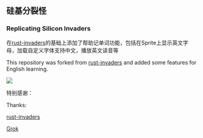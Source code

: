 ## 硅基分裂怪

### Replicating Silicon Invaders

在[rust-invaders](https://github.com/jeremychone-channel/rust-invaders)的基础上添加了帮助记单词功能，包括在Sprite上显示英文字母，加载自定义字体支持中文，播放英文读音等

This repository was forked from [rust-invaders](https://github.com/jeremychone-channel/rust-invaders) and added some features for English learning. 

![](D:\code\github\rust\rust-invaders\docs\screenshot\screenshot.png)

特别感谢：

Thanks:

[rust-invaders](https://github.com/jeremychone-channel/rust-invaders) 

[Grok](https://grok.com/)